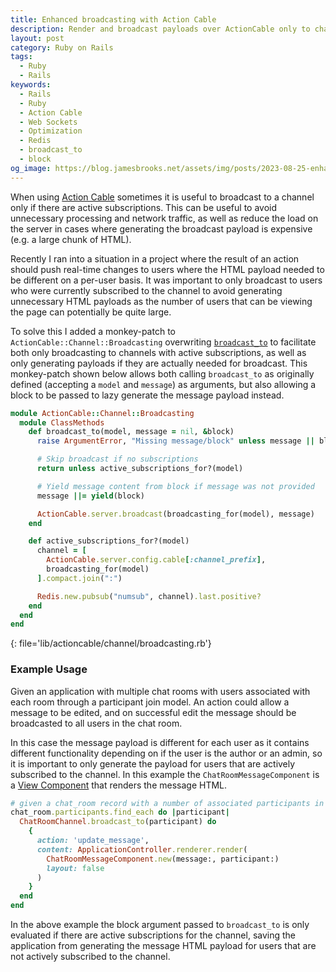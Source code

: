 ```yaml
---
title: Enhanced broadcasting with Action Cable
description: Render and broadcast payloads over ActionCable only to channels with active subscriptions
layout: post
category: Ruby on Rails
tags:
  - Ruby
  - Rails
keywords:
  - Rails
  - Ruby
  - Action Cable
  - Web Sockets
  - Optimization
  - Redis
  - broadcast_to
  - block
og_image: https://blog.jamesbrooks.net/assets/img/posts/2023-08-25-enhanced-broadcasting-with-actioncable/thumb.png
---
```


When using [Action Cable](https://guides.rubyonrails.org/action_cable_overview.html) sometimes it is useful to broadcast to a channel only if there are active subscriptions. This can be useful to avoid unnecessary processing and network traffic, as well as reduce the load on the server in cases where generating the broadcast payload is expensive (e.g. a large chunk of HTML).

Recently I ran into a situation in a project where the result of an action should push real-time changes to users where the HTML payload needed to be different on a per-user basis. It was important to only broadcast to users who were currently subscribed to the channel to avoid generating unnecessary HTML payloads as the number of users that can be viewing the page can potentially be quite large.

To solve this I added a monkey-patch to `ActionCable::Channel::Broadcasting` overwriting [`broadcast_to`](https://edgeapi.rubyonrails.org/classes/ActionCable/Channel/Broadcasting/ClassMethods.html#method-i-broadcasting_for) to facilitate both only broadcasting to channels with active subscriptions, as well as only generating payloads if they are actually needed for broadcast. This monkey-patch shown below allows both calling `broadcast_to` as originally defined (accepting a `model` and `message`) as arguments, but also allowing a block to be passed to lazy generate the message payload instead.

```ruby
module ActionCable::Channel::Broadcasting
  module ClassMethods
    def broadcast_to(model, message = nil, &block)
      raise ArgumentError, "Missing message/block" unless message || block

      # Skip broadcast if no subscriptions
      return unless active_subscriptions_for?(model)

      # Yield message content from block if message was not provided
      message ||= yield(block)

      ActionCable.server.broadcast(broadcasting_for(model), message)
    end

    def active_subscriptions_for?(model)
      channel = [
        ActionCable.server.config.cable[:channel_prefix],
        broadcasting_for(model)
      ].compact.join(":")

      Redis.new.pubsub("numsub", channel).last.positive?
    end
  end
end
```
{: file='lib/actioncable/channel/broadcasting.rb'}


### Example Usage

Given an application with multiple chat rooms with users associated with each room through a participant join model. An action could allow a message to be edited, and on successful edit the message should be broadcasted to all users in the chat room.

In this case the message payload is different for each user as it contains different functionality depending on if the user is the author or an admin, so it is important to only generate the payload for users that are actively subscribed to the channel. In this example the `ChatRoomMessageComponent` is a [View Component](https://viewcomponent.org/) that renders the message HTML.

```ruby
# given a chat_room record with a number of associated participants in the room receiving a change to a `message` record
chat_room.participants.find_each do |participant|
  ChatRoomChannel.broadcast_to(participant) do
    {
      action: 'update_message',
      content: ApplicationController.renderer.render(
        ChatRoomMessageComponent.new(message:, participant:)
        layout: false
      )
    }
  end
end
```

In the above example the block argument passed to `broadcast_to` is only evaluated if there are active subscriptions for the channel, saving the application from generating the message HTML payload for users that are not actively subscribed to the channel.
